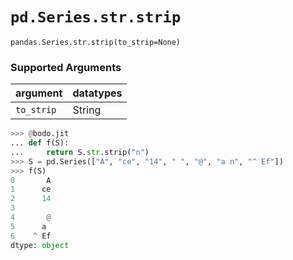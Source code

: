 # `pd.Series.str.strip`

`pandas.Series.str.strip(to_strip=None)`

### Supported Arguments

| argument                    | datatypes                              |
|-----------------------------|----------------------------------------|
| `to_strip`                  |    String                              |

``` py
>>> @bodo.jit
... def f(S):
...     return S.str.strip("n")
>>> S = pd.Series(["A", "ce", "14", " ", "@", "a n", "^ Ef"])
>>> f(S)
0       A
1      ce
2      14
3
4       @
5      a
6    ^ Ef
dtype: object
```

